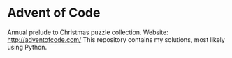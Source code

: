# Advent of Code
Annual prelude to Christmas puzzle collection.
Website: http://adventofcode.com/
This repository contains my solutions, most likely using Python.
